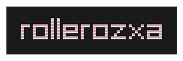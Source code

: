![rollerozxa](https://raw.githubusercontent.com/rollerozxa/rollerozxa-intro/master/intro_inv_smol.png)
